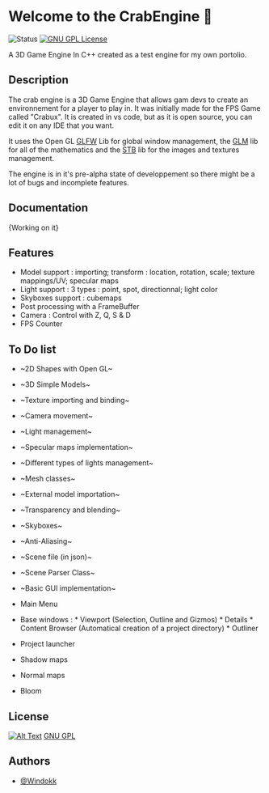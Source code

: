 # Welcome to the CrabEngine 🦀
![Status](https://img.shields.io/badge/Status-V1.0_In_Progress-orange)   [![GNU GPL License](https://img.shields.io/badge/License-GNU_GPL_V3-blue)](https://www.gnu.org/licenses/gpl-3.0.html)

A 3D Game Engine In C++ created as a test engine for my own portolio.

## Description
The crab engine is a 3D Game Engine that allows gam devs to create an environnement for a player to play in. It was initially made for the FPS Game called "Crabux". It is created in vs code, but as it is open source, you can edit it on any IDE that you want.

It uses the Open GL [GLFW](https://www.glfw.org/) Lib for global window management, the [GLM](https://glm.g-truc.net/0.9.9/index.html) lib for all of the mathematics and the [STB](https://github.com/nothings/stb) lib for the images and textures management.

The engine is in it's pre-alpha state of developpement so there might be a lot of bugs and incomplete features.
## Documentation

{Working on it}

## Features

- Model support : importing; transform : location, rotation, scale; texture mappings/UV; specular maps
- Light support : 3 types : point, spot, directionnal; light color
- Skyboxes support : cubemaps
- Post processing with a FrameBuffer
- Camera : Control with Z, Q, S & D
- FPS Counter


## To Do list

- ~2D Shapes with Open GL~

- ~3D Simple Models~

- ~Texture importing and binding~

- ~Camera movement~

- ~Light management~

- ~Specular maps implementation~

- ~Different types of lights management~

- ~Mesh classes~

- ~External model importation~

- ~Transparency and blending~

- ~Skyboxes~

- ~Anti-Aliasing~

- ~Scene file (in json)~

- ~Scene Parser Class~

- ~Basic GUI implementation~

- Main Menu

- Base windows :
                  * Viewport (Selection, Outline and Gizmos)
                  * Details
                  * Content Browser (Automatical creation of a project directory)
                  * Outliner 

 - Project launcher

- Shadow maps

- Normal maps

- Bloom

## License

[![Alt Text](https://www.gnu.org/graphics/gplv3-88x31.png)](https://www.gnu.org/licenses/gpl-3.0.html)
[GNU GPL](https://www.gnu.org/licenses/gpl-3.0.html)

## Authors

- [@Windokk](https://github.com/Windokk)

